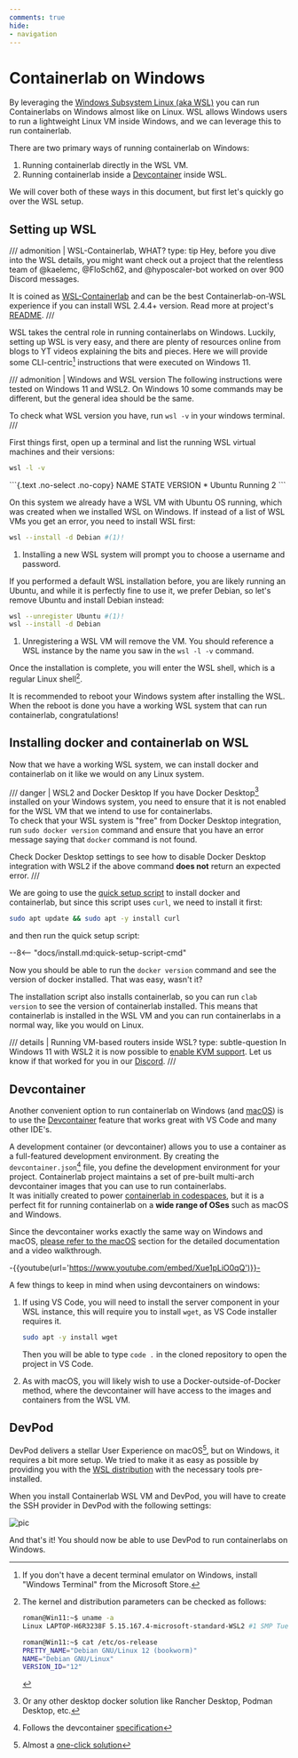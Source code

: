 ```yaml
---
comments: true
hide:
- navigation
---
```


# Containerlab on Windows

By leveraging the [Windows Subsystem Linux (aka WSL)](https://learn.microsoft.com/en-us/windows/wsl/) you can run Containerlabs on Windows almost like on Linux. WSL allows Windows users to run a lightweight Linux VM inside Windows, and we can leverage this to run containerlab.

There are two primary ways of running containerlab on Windows:

1. Running containerlab directly in the WSL VM.
2. Running containerlab inside a [Devcontainer](https://code.visualstudio.com/docs/devcontainers/containers) inside WSL.

We will cover both of these ways in this document, but first let's quickly go over the WSL setup.

## Setting up WSL

/// admonition | WSL-Containerlab, WHAT?
    type: tip
Hey, before you dive into the WSL details, you might want check out a project that the relentless team of @kaelemc, @FloSch62, and @hyposcaler-bot worked on over 900 Discord messages.

It is coined as [WSL-Containerlab](https://github.com/srl-labs/WSL-Containerlab) and can be the best Containerlab-on-WSL experience if you can install WSL 2.4.4+ version. Read more at project's [README](https://github.com/srl-labs/WSL-Containerlab#readme).
///

WSL takes the central role in running containerlabs on Windows. Luckily, setting up WSL is very easy, and there are plenty of resources online from blogs to YT videos explaining the bits and pieces. Here we will provide some CLI-centric[^1] instructions that were executed on Windows 11.

/// admonition | Windows and WSL version
The following instructions were tested on Windows 11 and WSL2. On Windows 10 some commands may be different, but the general idea should be the same.

To check what WSL version you have, run `wsl -v` in your windows terminal.
///

First things first, open up a terminal and list the running WSL virtual machines and their versions:

```bash
wsl -l -v
```

<div class="embed-result">
```{.text .no-select .no-copy}
  NAME      STATE           VERSION
* Ubuntu    Running         2
```
</div>

On this system we already have a WSL VM with Ubuntu OS running, which was created when we installed WSL on Windows. If instead of a list of WSL VMs you get an error, you need to install WSL first:

```bash title="Installing WSL on Windows 11"
wsl --install -d Debian #(1)!
```

1. Installing a new WSL system will prompt you to choose a username and password.

If you performed a default WSL installation before, you are likely running an Ubuntu, and while it is perfectly fine to use it, we prefer Debian, so let's remove Ubuntu and install Debian instead:

```bash title="Removing Ubuntu and installing Debian"
wsl --unregister Ubuntu #(1)!
wsl --install -d Debian
```

1. Unregistering a WSL VM will remove the VM. You should reference a WSL instance by the name you saw in the `wsl -l -v` command.

Once the installation is complete, you will enter the WSL shell, which is a regular Linux shell[^2].

It is recommended to reboot your Windows system after installing the WSL. When the reboot is done you have a working WSL system that can run containerlab, congratulations!

## Installing docker and containerlab on WSL

Now that we have a working WSL system, we can install docker and containerlab on it like we would on any Linux system.

/// danger | WSL2 and Docker Desktop
If you have Docker Desktop[^3] installed on your Windows system, you need to ensure that it is not enabled for the WSL VM that we intend to use for containerlabs.  
To check that your WSL system is "free" from Docker Desktop integration, run `sudo docker version` command and ensure that you have an error message saying that `docker` command is not found.

Check Docker Desktop settings to see how to disable Docker Desktop integration with WSL2 if the above command **does not** return an expected error.
///

We are going to use the [quick setup script](install.md#quick-setup) to install docker and containerlab, but since this script uses `curl`, we need to install it first:

```bash
sudo apt update && sudo apt -y install curl
```

and then run the quick setup script:

--8<-- "docs/install.md:quick-setup-script-cmd"

Now you should be able to run the `docker version` command and see the version of docker installed. That was easy, wasn't it?

The installation script also installs containerlab, so you can run `clab version` to see the version of containerlab installed. This means that containerlab is installed in the WSL VM and you can run containerlabs in a normal way, like you would on Linux.

/// details | Running VM-based routers inside WSL?
    type: subtle-question
In Windows 11 with WSL2 it is now possible to [enable KVM support](https://serverfault.com/a/1115773/351978). Let us know if that worked for you in our [Discord](community.md).
///

## Devcontainer

Another convenient option to run containerlab on Windows (and [macOS](macos.md#devcontainer)) is to use the [Devcontainer](https://docs.github.com/en/codespaces/setting-up-your-project-for-codespaces/adding-a-dev-container-configuration/introduction-to-dev-containers) feature that works great with VS Code and many other IDE's.

A development container (or devcontainer) allows you to use a container as a full-featured development environment. By creating the `devcontainer.json`[^4] file, you define the development environment for your project. Containerlab project maintains a set of pre-built multi-arch devcontainer images that you can use to run containerlabs.  
It was initially created to power [containerlab in codespaces](manual/codespaces.md), but it is a perfect fit for running containerlab on a **wide range of OSes** such as macOS and Windows.

Since the devcontainer works exactly the same way on Windows and macOS, [please refer to the macOS](macos.md#devcontainer) section for the detailed documentation and a video walkthrough.

-{{youtube(url='https://www.youtube.com/embed/Xue1pLiO0qQ')}}-

A few things to keep in mind when using devcontainers on windows:

1. If using VS Code, you will need to install the server component in your WSL instance, this will require you to install `wget`, as VS Code installer requires it.

    ```bash
    sudo apt -y install wget
    ```

    Then you will be able to type `code .` in the cloned repository to open the project in VS Code.

2. As with macOS, you will likely wish to use a Docker-outside-of-Docker method, where the devcontainer will have access to the images and containers from the WSL VM.

## DevPod

DevPod delivers a stellar User Experience on macOS[^5], but on Windows, it requires a bit more setup. We tried to make it as easy as possible by providing you with the [WSL distribution](https://github.com/srl-labs/WSL-Containerlab) with the necessary tools pre-installed.

When you install Containerlab WSL VM and DevPod, you will have to create the SSH provider in DevPod with the following settings:

![pic](https://gitlab.com/rdodin/pics/-/wikis/uploads/f743697018ed049b5eb5a7afda175b02/image.png)

And that's it! You should now be able to use DevPod to run containerlabs on Windows.

[^1]: If you don't have a decent terminal emulator on Windows, install "Windows Terminal" from the Microsoft Store.
[^2]: The kernel and distribution parameters can be checked as follows:

    ```bash
    roman@Win11:~$ uname -a
    Linux LAPTOP-H6R3238F 5.15.167.4-microsoft-standard-WSL2 #1 SMP Tue Nov 5 00:21:55 UTC 2024 x86_64 GNU/Linux
    ```

    ```bash
    roman@Win11:~$ cat /etc/os-release
    PRETTY_NAME="Debian GNU/Linux 12 (bookworm)"
    NAME="Debian GNU/Linux"
    VERSION_ID="12"
    ```

[^3]: Or any other desktop docker solution like Rancher Desktop, Podman Desktop, etc.
[^4]: Follows the devcontainer [specification](https://containers.dev/)
[^5]: Almost a [one-click solution](macos.md#devpod)
